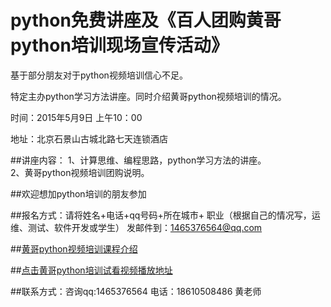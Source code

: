 # python免费讲座及《百人团购黄哥python培训现场宣传活动》


基于部分朋友对于python视频培训信心不足。  

特定主办python学习方法讲座。同时介绍黄哥python视频培训的情况。

时间：2015年5月9日  上午10：00  

地址：北京石景山古城北路七天连锁酒店

##讲座内容：
	1、计算思维、编程思路，python学习方法的讲座。  
	2、黄哥python视频培训团购说明。


##欢迎想加python培训的朋友参加

##报名方式：请将姓名+电话+qq号码+所在城市+ 职业（根据自己的情况写，运维、测试、软件开发或学生） 发邮件到：1465376564@qq.com


##[黄哥python视频培训课程介绍](https://github.com/pythonpeixun/article/blob/master/index.md)

##[点击黄哥python培训试看视频播放地址](https://github.com/pythonpeixun/article/blob/master/python_shiping.md)

##联系方式：咨询qq:1465376564 电话：18610508486 黄老师
